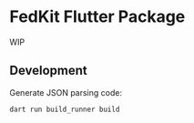 # FedKit Flutter Package

WIP

## Development

Generate JSON parsing code:

```sh
dart run build_runner build
```
